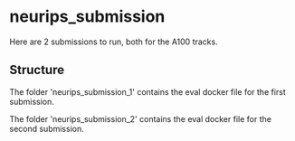 # neurips_submission

Here are 2 submissions to run, both for the A100 tracks.

## Structure
The folder 'neurips_submission_1' contains the eval docker file for the first submission.

The folder 'neurips_submission_2' contains the eval docker file for the second submission.

